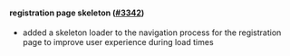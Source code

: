 #### registration page skeleton ([#3342](https://github.com/shopsys/shopsys/pull/3342))

-   added a skeleton loader to the navigation process for the registration page to improve user experience during load times
